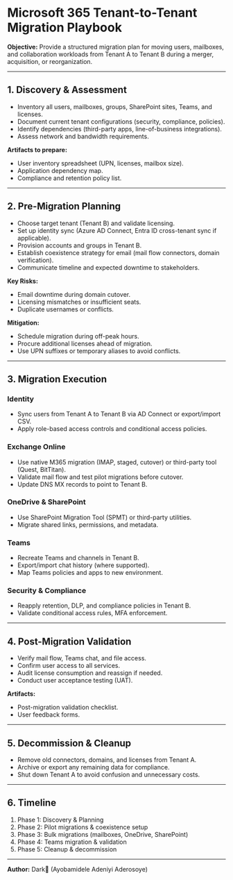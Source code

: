 # Microsoft 365 Tenant-to-Tenant Migration Playbook

**Objective:** Provide a structured migration plan for moving users, mailboxes, and collaboration workloads from Tenant A to Tenant B during a merger, acquisition, or reorganization.

---

## 1. Discovery & Assessment
- Inventory all users, mailboxes, groups, SharePoint sites, Teams, and licenses.
- Document current tenant configurations (security, compliance, policies).
- Identify dependencies (third-party apps, line-of-business integrations).
- Assess network and bandwidth requirements.

**Artifacts to prepare:**
- User inventory spreadsheet (UPN, licenses, mailbox size).
- Application dependency map.
- Compliance and retention policy list.

---

## 2. Pre-Migration Planning
- Choose target tenant (Tenant B) and validate licensing.
- Set up identity sync (Azure AD Connect, Entra ID cross-tenant sync if applicable).
- Provision accounts and groups in Tenant B.
- Establish coexistence strategy for email (mail flow connectors, domain verification).
- Communicate timeline and expected downtime to stakeholders.

**Key Risks:**
- Email downtime during domain cutover.
- Licensing mismatches or insufficient seats.
- Duplicate usernames or conflicts.

**Mitigation:**
- Schedule migration during off-peak hours.
- Procure additional licenses ahead of migration.
- Use UPN suffixes or temporary aliases to avoid conflicts.

---

## 3. Migration Execution

### Identity
- Sync users from Tenant A to Tenant B via AD Connect or export/import CSV.
- Apply role-based access controls and conditional access policies.

### Exchange Online
- Use native M365 migration (IMAP, staged, cutover) or third-party tool (Quest, BitTitan).
- Validate mail flow and test pilot migrations before cutover.
- Update DNS MX records to point to Tenant B.

### OneDrive & SharePoint
- Use SharePoint Migration Tool (SPMT) or third-party utilities.
- Migrate shared links, permissions, and metadata.

### Teams
- Recreate Teams and channels in Tenant B.
- Export/import chat history (where supported).
- Map Teams policies and apps to new environment.

### Security & Compliance
- Reapply retention, DLP, and compliance policies in Tenant B.
- Validate conditional access rules, MFA enforcement.

---

## 4. Post-Migration Validation
- Verify mail flow, Teams chat, and file access.
- Confirm user access to all services.
- Audit license consumption and reassign if needed.
- Conduct user acceptance testing (UAT).

**Artifacts:**
- Post-migration validation checklist.
- User feedback forms.

---

## 5. Decommission & Cleanup
- Remove old connectors, domains, and licenses from Tenant A.
- Archive or export any remaining data for compliance.
- Shut down Tenant A to avoid confusion and unnecessary costs.

---

## 6. Timeline 
1. Phase 1: Discovery & Planning  
2. Phase 2: Pilot migrations & coexistence setup  
3. Phase 3: Bulk migrations (mailboxes, OneDrive, SharePoint)  
4. Phase 4: Teams migration & validation  
5. Phase 5: Cleanup & decommission  

---

**Author:** Dark👣 (Ayobamidele Adeniyi Aderosoye)  